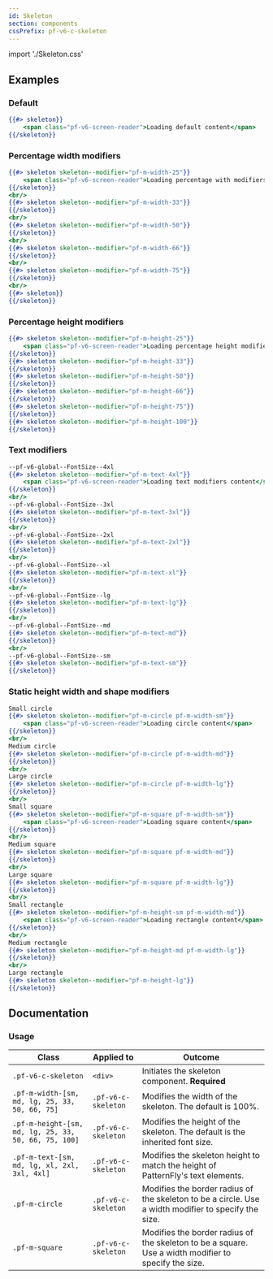 ```yaml
---
id: Skeleton
section: components
cssPrefix: pf-v6-c-skeleton
---
```


import './Skeleton.css'

## Examples

### Default
```hbs
{{#> skeleton}}
    <span class="pf-v6-screen-reader">Loading default content</span>
{{/skeleton}}
```

### Percentage width modifiers
```hbs
{{#> skeleton skeleton--modifier="pf-m-width-25"}}
    <span class="pf-v6-screen-reader">Loading percentage with modifiers content</span>
{{/skeleton}}
<br/>
{{#> skeleton skeleton--modifier="pf-m-width-33"}}
{{/skeleton}}
<br/>
{{#> skeleton skeleton--modifier="pf-m-width-50"}}
{{/skeleton}}
<br/>
{{#> skeleton skeleton--modifier="pf-m-width-66"}}
{{/skeleton}}
<br/>
{{#> skeleton skeleton--modifier="pf-m-width-75"}}
{{/skeleton}}
<br/>
{{#> skeleton}}
{{/skeleton}}
```

### Percentage height modifiers
```hbs
{{#> skeleton skeleton--modifier="pf-m-height-25"}}
    <span class="pf-v6-screen-reader">Loading percentage height modifiers content</span>
{{/skeleton}}
{{#> skeleton skeleton--modifier="pf-m-height-33"}}
{{/skeleton}}
{{#> skeleton skeleton--modifier="pf-m-height-50"}}
{{/skeleton}}
{{#> skeleton skeleton--modifier="pf-m-height-66"}}
{{/skeleton}}
{{#> skeleton skeleton--modifier="pf-m-height-75"}}
{{/skeleton}}
{{#> skeleton skeleton--modifier="pf-m-height-100"}}
{{/skeleton}}
```

### Text modifiers
```hbs
--pf-v6-global--FontSize--4xl
{{#> skeleton skeleton--modifier="pf-m-text-4xl"}}
    <span class="pf-v6-screen-reader">Loading text modifiers content</span>
{{/skeleton}}
<br/>
--pf-v6-global--FontSize--3xl
{{#> skeleton skeleton--modifier="pf-m-text-3xl"}}
{{/skeleton}}
<br/>
--pf-v6-global--FontSize--2xl
{{#> skeleton skeleton--modifier="pf-m-text-2xl"}}
{{/skeleton}}
<br/>
--pf-v6-global--FontSize--xl
{{#> skeleton skeleton--modifier="pf-m-text-xl"}}
{{/skeleton}}
<br/>
--pf-v6-global--FontSize--lg
{{#> skeleton skeleton--modifier="pf-m-text-lg"}}
{{/skeleton}}
<br/>
--pf-v6-global--FontSize--md
{{#> skeleton skeleton--modifier="pf-m-text-md"}}
{{/skeleton}}
<br/>
--pf-v6-global--FontSize--sm
{{#> skeleton skeleton--modifier="pf-m-text-sm"}}
{{/skeleton}}
```

### Static height width and shape modifiers
```hbs
Small circle
{{#> skeleton skeleton--modifier="pf-m-circle pf-m-width-sm"}}
    <span class="pf-v6-screen-reader">Loading circle content</span>
{{/skeleton}}
<br/>
Medium circle
{{#> skeleton skeleton--modifier="pf-m-circle pf-m-width-md"}}
{{/skeleton}}
<br/>
Large circle
{{#> skeleton skeleton--modifier="pf-m-circle pf-m-width-lg"}}
{{/skeleton}}
<br/>
Small square
{{#> skeleton skeleton--modifier="pf-m-square pf-m-width-sm"}}
    <span class="pf-v6-screen-reader">Loading square content</span>
{{/skeleton}}
<br/>
Medium square
{{#> skeleton skeleton--modifier="pf-m-square pf-m-width-md"}}
{{/skeleton}}
<br/>
Large square
{{#> skeleton skeleton--modifier="pf-m-square pf-m-width-lg"}}
{{/skeleton}}
<br/>
Small rectangle
{{#> skeleton skeleton--modifier="pf-m-height-sm pf-m-width-md"}}
    <span class="pf-v6-screen-reader">Loading rectangle content</span>
{{/skeleton}}
<br/>
Medium rectangle
{{#> skeleton skeleton--modifier="pf-m-height-md pf-m-width-lg"}}
{{/skeleton}}
<br/>
Large rectangle
{{#> skeleton skeleton--modifier="pf-m-height-lg"}}
{{/skeleton}}
```

## Documentation

### Usage
| Class | Applied to | Outcome |
| -- | -- | -- |
| `.pf-v6-c-skeleton` | `<div>` | Initiates the skeleton component. **Required** |
| `.pf-m-width-[sm, md, lg, 25, 33, 50, 66, 75]` | `.pf-v6-c-skeleton` | Modifies the width of the skeleton. The default is 100%. |
| `.pf-m-height-[sm, md, lg, 25, 33, 50, 66, 75, 100]` | `.pf-v6-c-skeleton` | Modifies the height of the skeleton. The default is the inherited font size. |
| `.pf-m-text-[sm, md, lg, xl, 2xl, 3xl, 4xl]` | `.pf-v6-c-skeleton` | Modifies the skeleton height to match the height of PatternFly's text elements. |
| `.pf-m-circle` | `.pf-v6-c-skeleton` | Modifies the border radius of the skeleton to be a circle. Use a width modifier to specify the size. |
| `.pf-m-square` | `.pf-v6-c-skeleton` | Modifies the border radius of the skeleton to be a square. Use a width modifier to specify the size. |

